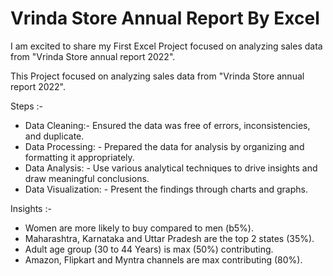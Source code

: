  # Vrinda Store Annual Report By Excel

I am  excited to share my First Excel Project focused on analyzing sales data from "Vrinda Store annual report 2022".

This Project focused on analyzing sales data from "Vrinda Store annual report 2022".

Steps :-

- Data Cleaning:- Ensured the data was free of errors, inconsistencies, and duplicate.
- Data Processing: - Prepared the data for analysis by organizing and formatting it appropriately.
- Data Analysis: - Use various analytical techniques to drive insights and draw meaningful conclusions.
- Data Visualization: - Present the findings through charts and graphs.

Insights :-

- Women are more likely to buy compared to men (b5%).
- Maharashtra, Karnataka and Uttar Pradesh are the top 2 states (35%).
- Adult age group (30 to 44 Years) is max (50%) contributing. 
- Amazon, Flipkart and Myntra channels are max contributing (80%).
